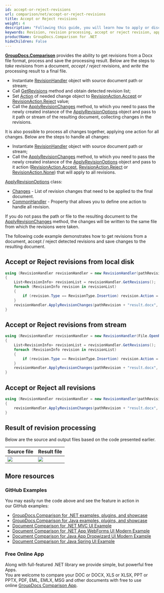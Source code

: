 ```yaml
---
id: accept-or-reject-revisions
url: comparison/net/accept-or-reject-revisions
title: Accept or Reject revisions 
weight: 4
description: "Following this guide, you will learn how to apply or discard revisions found during document comparison using built-in Microsoft Word functionality."
keywords: Revision, revision processing, accept or reject revision, apply change for revision
productName: GroupDocs.Comparison for .NET
hideChildren: False
---
```

**[GroupDocs.Comparison](https://products.groupdocs.com/comparison/net)** provides the ability to get revisions from a Docx file format, process and save the processing result.
Below are the steps to *take* revisions from a document, *accept / reject* revisions, and *write* the processing result to a final file.

*   Instantiate [RevisionHandler](https://apireference.groupdocs.com/comparison/net/groupdocs.comparison.words.revision/revisionhandler) object with source document path or stream;
*   Call [GetRevisions](https://apireference.groupdocs.com/comparison/net/groupdocs.comparison.words.revision/revisionhandler/methods/getrevisions) method and obtain detected revision list;
*   Set [Action](https://apireference.groupdocs.com/comparison/net/groupdocs.comparison.words.revision/revisioninfo/properties/action) of needed change object to [RevisionAction.Accept](https://apireference.groupdocs.com/comparison/net/groupdocs.comparison.words.revision/revisionaction) or [RevisionAction.Reject](https://apireference.groupdocs.com/comparison/net/groupdocs.comparison.words.revision/revisionaction) value;
*   Call the [ApplyRevisionChanges](https://apireference.groupdocs.com/comparison/net/groupdocs.comparison.words.revision/revisionhandler/methods/applyrevisionchanges/index)  method, to which you need to pass the newly created instance of the [ApplyRevisionOptions](https://apireference.groupdocs.com/comparison/net/groupdocs.comparison.words.revision/applyrevisionoptions) object and pass to it path or stream of the resulting document, collecting changes in the revisions.

It is also possible to process all changes together, applying one action for all changes. Below are the steps to handle all changes:
*   Instantiate [RevisionHandler](https://apireference.groupdocs.com/comparison/net/groupdocs.comparison.words.revision/revisionhandler) object with source document path or stream;
*   Call the [ApplyRevisionChanges](https://apireference.groupdocs.com/comparison/net/groupdocs.comparison.words.revision/revisionhandler/methods/applyrevisionchanges/index) method, to which you need to pass the newly created instance of the [ApplyRevisionOptions](https://apireference.groupdocs.com/comparison/net/groupdocs.comparison.words.revision/applyrevisionoptions) object and pass to it action ([RevisionAction.Accept](https://apireference.groupdocs.com/comparison/net/groupdocs.comparison.words.revision/revisionaction), [RevisionAction.Reject](https://apireference.groupdocs.com/comparison/net/groupdocs.comparison.words.revision/revisionaction) or [RevisionAction.None](https://apireference.groupdocs.com/comparison/net/groupdocs.comparison.words.revision/revisionaction)) that will apply to all revisions.

[ApplyRevisionOptions](https://apireference.groupdocs.com/comparison/net/groupdocs.comparison.words.revision/applyrevisionoptions) class:
*   [Changes](https://apireference.groupdocs.com/comparison/net/groupdocs.comparison.words.revision/applyrevisionoptions/properties/changes) - List of revision changes that need to be applied to the final document.
*   [CommonHandler](https://apireference.groupdocs.com/comparison/net/groupdocs.comparison.words.revision/applyrevisionoptions/fields/commonhandler) - Property that allows you to define one action to handle all revision.

If you do not pass the path or file to the resulting document to the [ApplyRevisionChanges](https://apireference.groupdocs.com/comparison/net/groupdocs.comparison.words.revision/revisionhandler/methods/applyrevisionchanges) method, the changes will be written to the same file from which the revisions were taken.

The following code example demonstrates how to get revisions from a document, accept / reject detected revisions and save changes to the resulting document.

## Accept or Reject revisions from local disk

```csharp
using (RevisionHandler revisionHandler = new RevisionHandler(pathRevision + "Document_with_revision.docx"))
{
    List<RevisionInfo> revisionList = revisionHandler.GetRevisions();
    foreach (RevisionInfo revision in revisionList)
    {
        if (revision.Type == RevisionType.Insertion) revision.Action = RevisionAction.Accept;
    }
    revisionHandler.ApplyRevisionChanges(pathRevision + "result.docx", new ApplyRevisionOptions() { Changes = revisionList });
}
```

## Accept or Reject revisions from stream

```csharp
using (RevisionHandler revisionHandler = new RevisionHandler(File.OpenRead("Document_with_revision.docx")))
{
    List<RevisionInfo> revisionList = revisionHandler.GetRevisions();
    foreach (RevisionInfo revision in revisionList)
    {
        if (revision.Type == RevisionType.Insertion) revision.Action = RevisionAction.Accept;
    }
    revisionHandler.ApplyRevisionChanges(pathRevision + "result.docx", new ApplyRevisionOptions() { Changes = revisionList });
}
```

## Accept or Reject all revisions

```csharp
using (RevisionHandler revisionHandler = new RevisionHandler(pathRevision + "Document_with_revision.docx"))
{
	revisionHandler.ApplyRevisionChanges(pathRevision + "result.docx", new ApplyRevisionOptions() { CommonHandler = RevisionAction.Accept });
}
```

## Result of revision processing
Below are the source and output files based on the code presented earlier.

| Source file | Result  file |
| --- | --- |
| ![](comparison/net/images/revision-file.png) | ![](comparison/net/images/result-revision-file.png) |

## More resources
### GitHub Examples
You may easily run the code above and see the feature in action in our GitHub examples:
*   [GroupDocs.Comparison for .NET examples, plugins, and showcase](https://github.com/groupdocs-comparison/GroupDocs.Comparison-for-.NET)
*   [GroupDocs.Comparison for Java examples, plugins, and showcase](https://github.com/groupdocs-comparison/GroupDocs.Comparison-for-Java)
*   [Document Comparison for .NET MVC UI Example](https://github.com/groupdocs-comparison/GroupDocs.Comparison-for-.NET-MVC)
*   [Document Comparison for .NET App WebForms UI Modern Example](https://github.com/groupdocs-comparison/GroupDocs.Comparison-for-.NET-WebForms)
*   [Document Comparison for Java App Dropwizard UI Modern Example](https://github.com/groupdocs-comparison/GroupDocs.Comparison-for-Java-Dropwizard)
*   [Document Comparison for Java Spring UI Example](https://github.com/groupdocs-comparison/GroupDocs.Comparison-for-Java-Spring)
    
### Free Online App
Along with full-featured .NET library we provide simple, but powerful free Apps.  
You are welcome to compare your DOC or DOCX, XLS or XLSX, PPT or PPTX, PDF, EML, EMLX, MSG and other documents with free to use online [GroupDocs Comparison App](https://products.groupdocs.app/comparison).
